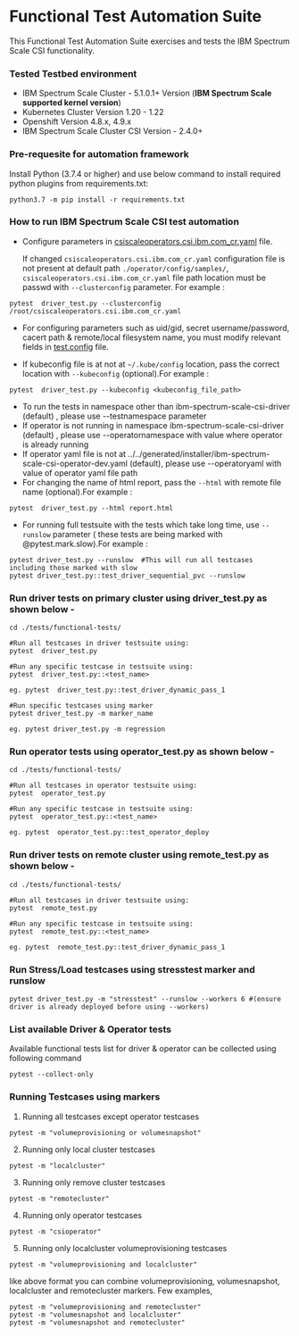 # Functional Test Automation Suite

This Functional Test Automation Suite exercises and tests the IBM Spectrum Scale CSI functionality.

### Tested Testbed environment

- IBM Spectrum Scale Cluster - 5.1.0.1+ Version  (**IBM Spectrum Scale supported kernel version**)
- Kubernetes Cluster Version 1.20 - 1.22
- Openshift Version 4.8.x, 4.9.x
- IBM Spectrum Scale Cluster CSI Version - 2.4.0+

### Pre-requesite for automation framework

Install Python (3.7.4 or higher) and use below command to install required python plugins from requirements.txt:

``` 
python3.7 -m pip install -r requirements.txt
```

### How to run IBM Spectrum Scale CSI test automation

- Configure parameters in [csiscaleoperators.csi.ibm.com_cr.yaml](../../operator/config/samples/csiscaleoperators.csi.ibm.com_cr.yaml) file.


  If changed `csiscaleoperators.csi.ibm.com_cr.yaml` configuration file is not present at default path `./operator/config/samples/`, `csiscaleoperators.csi.ibm.com_cr.yaml` file path location must be passwd with `--clusterconfig` parameter. For example :
```
pytest  driver_test.py --clusterconfig /root/csiscaleoperators.csi.ibm.com_cr.yaml
```
- For configuring parameters such as uid/gid, secret username/password, cacert path & remote/local filesystem name, you must modify relevant fields in [test.config](./config/test.config) file.

- If kubeconfig file is at not at `~/.kube/config` location, pass the correct location with `--kubeconfig` (optional).For example :
```
pytest  driver_test.py --kubeconfig <kubeconfig_file_path>
```
- To run the tests in namespace other than ibm-spectrum-scale-csi-driver (default) , please use --testnamespace parameter 
- If operator is not running in namespace ibm-spectrum-scale-csi-driver (default) , please use --operatornamespace with value where operator is already running 
- If operator yaml file is not at ../../generated/installer/ibm-spectrum-scale-csi-operator-dev.yaml (default), please use --operatoryaml with value of operator yaml file path
- For changing the name of html report, pass the `--html` with remote file name (optional).For example :
```
pytest  driver_test.py --html report.html
```
- For running full testsuite with the tests which take long time, use `--runslow` parameter ( these tests are being marked with @pytest.mark.slow).For example :
```
pytest driver_test.py --runslow  #This will run all testcases including those marked with slow
pytest driver_test.py::test_driver_sequential_pvc --runslow
```
### Run driver tests on primary cluster using driver_test.py as shown below -
```
cd ./tests/functional-tests/

#Run all testcases in driver testsuite using:
pytest  driver_test.py 

#Run any specific testcase in testsuite using:
pytest  driver_test.py::<test_name> 

eg. pytest  driver_test.py::test_driver_dynamic_pass_1 

#Run specific testcases using marker 
pytest driver_test.py -m marker_name

eg. pytest driver_test.py -m regression
```
                
### Run operator tests using operator_test.py as shown below -
```       
cd ./tests/functional-tests/

#Run all testcases in operator testsuite using:
pytest  operator_test.py 

#Run any specific testcase in testsuite using:
pytest  operator_test.py::<test_name> 

eg. pytest  operator_test.py::test_operator_deploy 
```

### Run driver tests on remote cluster using remote_test.py as shown below -
```
cd ./tests/functional-tests/

#Run all testcases in driver testsuite using:
pytest  remote_test.py 

#Run any specific testcase in testsuite using:
pytest  remote_test.py::<test_name> 

eg. pytest  remote_test.py::test_driver_dynamic_pass_1
```

### Run Stress/Load testcases using stresstest marker and runslow
```
pytest driver_test.py -m "stresstest" --runslow --workers 6 #(ensure driver is already deployed before using --workers)
```

### List available Driver & Operator tests 
Available functional tests list for driver & operator can be collected using following command
```
pytest --collect-only
```

### Running Testcases using markers
1. Running all testcases except operator testcases
```
pytest -m "volumeprovisioning or volumesnapshot"
```
2. Running only local cluster testcases
```
pytest -m "localcluster"
```
3. Running only remove cluster testcases
```
pytest -m "remotecluster"
```
4. Running only operator testcases
```
pytest -m "csioperator"
```
5. Running only localcluster volumeprovisioning testcases
```
pytest -m "volumeprovisioning and localcluster"
```
like above format you can combine volumeprovisioning, volumesnapshot, localcluster and remotecluster markers.
Few examples,
```
pytest -m "volumeprovisioning and remotecluster"
pytest -m "volumesnapshot and localcluster"
pytest -m "volumesnapshot and remotecluster"
```
